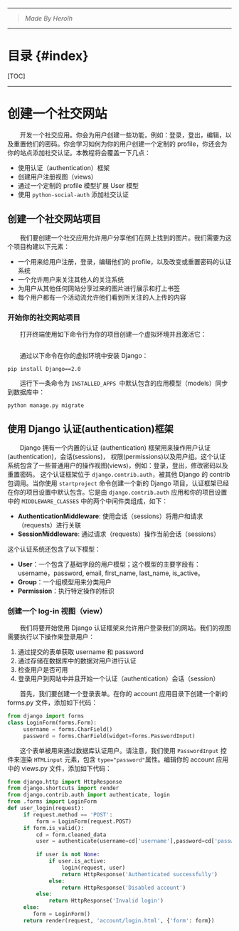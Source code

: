 ----------------------------------------------
> *Made By Herolh*
----------------------------------------------

# 目录 {#index}
[TOC]











--------------------------------------------

# 创建一个社交网站
&emsp;&emsp;开发一个社交应用。你会为用户创建一些功能，例如：登录，登出，编辑，以及重置他们的密码。你会学习如何为你的用户创建一个定制的 profile，你还会为你的站点添加社交认证。本教程将会覆盖一下几点：
- 使用认证（authentication）框架
- 创建用户注册视图（views）
- 通过一个定制的 profile 模型扩展 User 模型
- 使用 `python-social-auth` 添加社交认证



## 创建一个社交网站项目
&emsp;&emsp;我们要创建一个社交应用允许用户分享他们在网上找到的图片。我们需要为这个项目构建以下元素：
- 一个用来给用户注册，登录，编辑他们的 profile，以及改变或重置密码的认证系统
- 一个允许用户来关注其他人的关注系统
- 为用户从其他任何网站分享过来的图片进行展示和打上书签
- 每个用户都有一个活动流允许他们看到所关注的人上传的内容



### 开始你的社交网站项目

&emsp;&emsp;打开终端使用如下命令行为你的项目创建一个虚拟环境并且激活它：


```

```

&emsp;&emsp;通过以下命令在你的虚拟环境中安装 Django：

```shell
pip install Django==2.0
```

&emsp;&emsp;运行下一条命令为 `INSTALLED_APPS `中默认包含的应用模型（models）同步到数据库中：

```shell
python manage.py migrate
```







## 使用 Django 认证(authentication)框架

&emsp;&emsp;Django 拥有一个内置的认证 (authentication) 框架用来操作用户认证 (authentication)，会话(sessions)，
权限(permissions)以及用户组。这个认证系统包含了一些普通用户的操作视图(views)，例如：登录，登出，修改密码以及重置密码。
这个认证框架位于 `django.contrib.auth`，被其他 Django 的 contrib 包调用。当你使用 `startproject` 命令创建一个新的 Django 项目，认证框架已经在你的项目设置中默认包含。它是由 `django.contrib.auth` 应用和你的项目设置中的 `MIDDLEWARE_CLASSES` 中的两个中间件类组成，如下：

- **AuthenticationMiddleware**: 使用会话（sessions）将用户和请求（requests）进行关联
- **SessionMiddleware**: 通过请求（requests）操作当前会话（sessions）

这个认证系统还包含了以下模型：

- **User**：一个包含了基础字段的用户模型；这个模型的主要字段有：username，password, email, first_name, last_name, is_active。
- **Group**：一个组模型用来分类用户
- **Permission**：执行特定操作的标识



### 创建一个 log-in 视图（view）

&emsp;&emsp;我们将要开始使用 Django 认证框架来允许用户登录我们的网站。我们的视图需要执行以下操作来登录用户：

1. 通过提交的表单获取 username 和 password
2. 通过存储在数据库中的数据对用户进行认证
3. 检查用户是否可用
4. 登录用户到网站中并且开始一个认证（authentication）会话（session）

&emsp;&emsp;首先，我们要创建一个登录表单。在你的 account 应用目录下创建一个新的 forms.py 文件，添加如下代码：

```python
from django import forms
class LoginForm(forms.Form):
     username = forms.CharField()
     password = forms.CharField(widget=forms.PasswordInput)
```

&emsp;&emsp;这个表单被用来通过数据库认证用户。请注意，我们使用 `PasswordInput` 控件来渲染 `HTMLinput`
元素，包含 `type="password"`属性。编辑你的 account 应用中的 views.py 文件，添加如下代码：

```python
from django.http import HttpResponse
from django.shortcuts import render
from django.contrib.auth import authenticate, login
from .forms import LoginForm
def user_login(request):
     if request.method == 'POST':
         form = LoginForm(request.POST)
     if form.is_valid():
         cd = form.cleaned_data
         user = authenticate(username=cd['username'],password=cd['password'])
         
         if user is not None:
             if user.is_active:
                 login(request, user)
                 return HttpResponse('Authenticated successfully')
             else:
                 return HttpResponse('Disabled account')
         else:
             return HttpResponse('Invalid login')
     else:
     	form = LoginForm()
	 return render(request, 'account/login.html', {'form': form})
```





















































